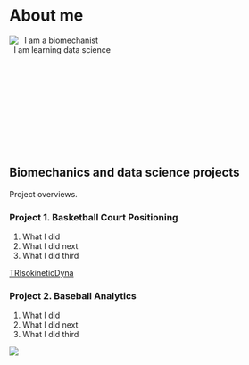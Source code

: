 # About me
<img align="left" src="https://github.com/user-attachments/assets/c294fc01-3193-49e0-8d8f-46cc22b17b5d">
&nbsp; I am a biomechanist <br />
&nbsp; I am learning data science
<br /> <br /> <br /> <br /> <br /> <br /> <br /> <br /> <br /> <br /> <br />

## Biomechanics and data science projects
Project overviews.

### Project 1. Basketball Court Positioning
1. What I did
2. What I did next
3. What I did third

[TRIsokineticDyna](https://github.com/sleigh79/BiomechanicsPortfolio/blob/main/TRIsokineticDyna.pdf)

### Project 2. Baseball Analytics
1. What I did
2. What I did next
3. What I did third

![](https://github.com/user-attachments/assets/f7cee4e0-8218-44b5-95cc-1e4ddbefd638)
